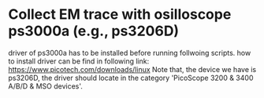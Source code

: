 # Collect EM trace with osilloscope ps3000a (e.g., ps3206D)

driver of ps3000a has to be installed before running follwoing scripts. how to install driver can be find in following link:
https://www.picotech.com/downloads/linux
Note that, the device we have is ps3206D, the driver should locate in the category 'PicoScope 3200 & 3400 A/B/D & MSO devices'.
